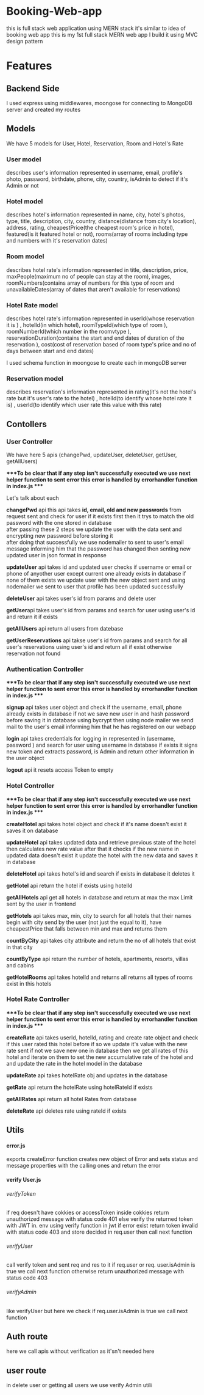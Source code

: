 # Booking-Web-app

this is full stack web application using MERN stack
it's similar to idea of booking web app
this is my 1st full stack MERN web app
I build it using MVC design pattern

<h1><bold>Features</bold></h1>

<h2>Backend Side</h2>
<p>I used express using middlewares, moongose for connecting to MongoDB server and created my routes</p>
<h2>Models</h2>
<p>We have 5 models for User, Hotel, Reservation, Room and Hotel's Rate</p>
<h3>User model </h3>
<p>describes user's information represented in username, email, profile's photo, password, birthdate, phone, city, country, isAdmin to detect if it's Admin or not </p>
<h3>Hotel model </h3>
<p>describes hotel's information represented in name, city, 
hotel's photos, type, title, description, city, country, distance(distance from city's location), address, rating, cheapestPrice(the cheapest room's price in hotel), featured(is it featured hotel or not), rooms(array of rooms including type and numbers with it's reservation dates) </p>
<h3>Room model </h3>
<p>describes hotel rate's information represented in title, description, price, maxPeople(maximum no of people can stay at the room), images, roomNumbers(contains array of numbers for this type of room and unavailableDates(array of dates that aren't available for reservations) </p>
<h3>Hotel Rate model </h3>
<p>describes hotel rate's information represented in userId(whose reservation it is ) , hotelId(in which hotel), roomTypeId(which type of room ), roomNumberId(which number in the roomvtype ), reservationDuration(contains the start and end dates of duration of the reservation ), cost(cost of reservation based of room type's price and no of days between start and end dates) </p>
<p>I used schema function in moongose to create each in mongoDB server</p>
<h3>Reservation model </h3>
<p>describes reservation's information represented in rating(it's not the hotel's rate but it's user's rate to the hotel) , hotelId(to identify whose hotel rate it is) , 
userId(to identify which user rate this value with this rate)  </p>
<h2>Contollers</h2>
<h3>User Controller</h3>
<p>We have here 5 apis (changePwd, updateUser, deleteUser, getUser, getAllUsers)</p>
<strong>***To be clear that if any step isn't successfully executed we use next helper function to sent error this error is handled by errorhandler function in index.js ***</strong>
<p>Let's talk about each</p>
<p><strong>changePwd</strong> api this api takes <strong>id, email, old and new passwords</strong> from request sent and check for user if it exists first then it trys to match the old password with the one stored in database<br/> after passing these 2 steps we update the user with the data sent and encrypting new password before storing it<br/>after doing that successfully we use nodemailer to sent to user's email message informing him that the password has changed then senting new updated user in json format in response</p>
<p><strong>updateUser</strong> api takes id and updated user checks if username or email or phone of anyother user except current one already exists in database if none of them exists we update user with the new object sent and using nodemailer we sent to user that profile has been updated successfully</p>
<p><strong>deleteUser</strong> api takes user's id from params and delete user</p>
<p><strong>getUser</strong>api takes user's id from params and search for user using user's id and return it if exists</p>
<p><strong>getAllUsers</strong> api return all users from datebase</p>

<p><strong>getUserReservations</strong> api takse user's id from params and search for all user's reservations using user's id and return all if exist otherwise reservation not found</p>
<h3>Authentication Controller</h3>
<strong>***To be clear that if any step isn't successfully executed we use next helper function to sent error this error is handled by errorhandler function in index.js ***</strong><p><strong>signup</strong> api takes user object and check if the username, email, phone already exists in database if not we save new user in and hash password before saving it in database using bycrypt then using node mailer we send mail to the user's email informing him that he has registered on our webapp</p>
<strong>login</strong> api takes credentials for logging in represented in (username, password ) and search for user using username in database if exists it signs new token and extracts password, is Admin and return other information in the user object</p>
<p><strong>logout</strong> api it resets access Token to empty</p>
<h3>Hotel Controller</h3>
<strong>***To be clear that if any step isn't successfully executed we use next helper function to sent error this error is handled by errorhandler function in index.js ***</strong>
<p><strong>createHotel</strong> api takes hotel object and check if it's name doesn't exist it saves it on database</p>
<p><strong>updateHotel</strong> api takes updated data and retrieve previous state of the hotel then calculates new rate value after that it checks if the new name in updated data doesn't exist it update the hotel with the new data and saves it in database</p>
<p><strong>deleteHotel</strong>
api takes hotel's id and search if exists in database it deletes it</p>
<p><strong>getHotel</strong> api return the hotel if exists using hotelId</p>
<p><strong>getAllHotels</strong> api get all hotels in database and return at max the max Limit sent by the user in frontend</p>
<p><strong>getHotels</strong> api takes max, min, city to search for all hotels that their names begin with city send by the user (not just the equal to it), have cheapestPrice that falls between min and max and returns them</p>
<p><strong>countByCity</strong> api takes city attribute and return the no of all hotels that exist in that city</p>
<p><strong>countByType</strong> api return the number of hotels, apartments, resorts, villas and cabins </p>
<p><strong>getHotelRooms</strong> api takes hotelId and returns all returns all types of rooms exist in this hotels</p>
<h3>Hotel Rate Controller</h3>
<p><strong>***To be clear that if any step isn't successfully executed we use next helper function to sent error this error is handled by errorhandler function in index.js ***</strong></p>
<p><strong>createRate</strong> api takes userId, hotelId, rating and create rate object and check if this user rated this hotel before if so we update it's value with the new rate sent if not we save new one in database then we get all rates of this hotel and iterate on them to set the new accumulative rate of the hotel and and update the rate in the hotel model in the database</p>
<p><strong>updateRate</strong> api takes hotelRate obj and updates in the database </p>
<p><strong>getRate</strong> api return the hotelRate using hotelRateId if exists</p>
<p><strong>getAllRates</strong> api return all hotel Rates from database</p>
<p><strong>deleteRate</strong> api deletes rate using rateId if exists</p>
<h2>Utils</h2>
<h4>error.js</h4>
<p>exports createError function creates new object of Error and sets status and message properties with the calling ones and return the error</p>
<h4>verify User.js</h4>
<h6>verifyToken</h6>
<p>if req doesn't have cokkies or accessToken inside cokkies return unauthorized message with status code 401 else verify the returned token with JWT in. env using verify function in jwt if error exist return token invalid with status code 403 and store decided in req.user then call next function </p>
<h6>verifyUser</h6>
<p>call verify token and sent req and res to it if req.user or req. user.isAdmin is true we call next function otherwise return unauthorized message with status code 403</p>
<h6>verifyAdmin</h6>
<p>like verifyUser but here we check if req.user.isAdmin is true we call next function</p>
<h2>Auth route</h2>
<p>here we call apis without verification as it'sn't needed here</p>
<h2>user route </h2>
<p>in delete user or getting all users we use verify Admin utili </p>
